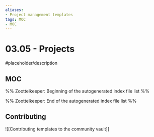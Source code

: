 ```yaml
---
aliases:
- Project management templates
tags: MOC
- MOC
---
```


# 03.05 - Projects

#placeholder/description 

## MOC

%% Zoottelkeeper: Beginning of the autogenerated index file list  %%

%% Zoottelkeeper: End of the autogenerated index file list  %%

## Contributing

![[Contributing templates to the community vault]]